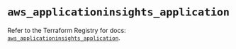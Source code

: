 # `aws_applicationinsights_application`

Refer to the Terraform Registry for docs: [`aws_applicationinsights_application`](https://registry.terraform.io/providers/hashicorp/aws/5.91.0/docs/resources/applicationinsights_application).
